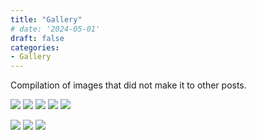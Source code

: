 ```yaml
---
title: "Gallery"
# date: '2024-05-01'
draft: false
categories: 
- Gallery
---
```


Compilation of images that did not make it to other posts.

![](../../../posts/boundary-wall/parabolic.gif)
![](../../../posts/boundary-wall/billar3.png)
![](../../../posts/waves/wave.png)
![](../../../posts/waves/gimp.png)
![](../../../posts/bg.png)
<!-- ![](../../../posts/boundary-wall/beam_splitter.png) -->
![](../../../posts/boundary-wall/feature.gif)
![](../../../posts/boundary-wall/circle2.gif)
![](../../../posts/boundary-wall/GRID.png)
<!-- ![](../../../posts/boundary-wall/lattice.png) -->
<!-- ![](../../../posts/boundary-wall/lattice_defects.png) -->